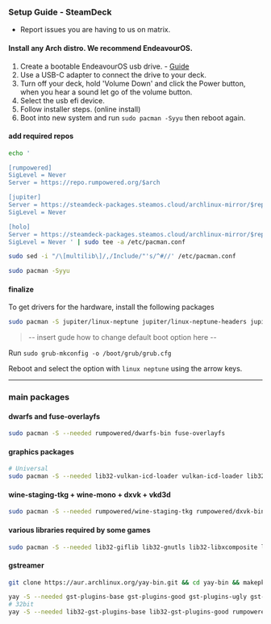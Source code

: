 <h3>Setup Guide - SteamDeck</h3>

- Report issues you are having to us on matrix.

#### Install any Arch distro. We recommend EndeavourOS.

1. Create a bootable EndeavourOS usb drive. - [Guide](https://discovery.endeavouros.com/installation/create-install-media-usb-key/2021/03/)
2. Use a USB-C adapter to connect the drive to your deck.
3. Turn off your deck, hold 'Volume Down' and click the Power button, when you hear a sound let go of the volume button.
4. Select the usb efi device.
5. Follow installer steps. (online install)
6. Boot into new system and run `sudo pacman -Syyu` then reboot again.

#### add required repos

```sh
echo '

[rumpowered]
SigLevel = Never
Server = https://repo.rumpowered.org/$arch

[jupiter]
Server = https://steamdeck-packages.steamos.cloud/archlinux-mirror/$repo/os/$arch
SigLevel = Never

[holo]
Server = https://steamdeck-packages.steamos.cloud/archlinux-mirror/$repo/os/$arch
SigLevel = Never ' | sudo tee -a /etc/pacman.conf

sudo sed -i "/\[multilib\]/,/Include/"'s/^#//' /etc/pacman.conf

sudo pacman -Syyu
```

#### finalize

To get drivers for the hardware, install the following packages

```sh
sudo pacman -S jupiter/linux-neptune jupiter/linux-neptune-headers jupiter/linux-firmware-neptune jupiter/jupiter-hw-support
```

> -- insert gude how to change default boot option here --

Run `sudo grub-mkconfig -o /boot/grub/grub.cfg`

Reboot and select the option with `linux neptune` using the arrow keys.

------------------------------------------------------------------------------------------------------

### main packages

#### dwarfs and fuse-overlayfs
```sh
sudo pacman -S --needed rumpowered/dwarfs-bin fuse-overlayfs
```

#### graphics packages
```sh
# Universal
sudo pacman -S --needed lib32-vulkan-icd-loader vulkan-icd-loader lib32-vulkan-radeon vulkan-radeon gamescope
```

#### wine-staging-tkg + wine-mono + dxvk + vkd3d
```sh
sudo pacman -S --needed rumpowered/wine-staging-tkg rumpowered/dxvk-bin rumpowered/vkd3d-proton-bin rumpowered/windep wine-mono
```

#### various libraries required by some games
```sh
sudo pacman -S --needed lib32-giflib lib32-gnutls lib32-libxcomposite lib32-libxinerama lib32-libxslt lib32-mpg123 lib32-v4l-utils lib32-alsa-lib lib32-alsa-plugins lib32-libpulse lib32-openal lib32-zlib giflib libgphoto2 libxcrypt-compat zlib aria2
```

#### gstreamer
```sh
git clone https://aur.archlinux.org/yay-bin.git && cd yay-bin && makepkg -si

yay -S --needed gst-plugins-base gst-plugins-good gst-plugins-ugly gst-plugins-bad gstreamer-vaapi gst-libav
# 32bit
yay -S --needed lib32-gst-plugins-base lib32-gst-plugins-good rumpowered/lib32-gst-plugins-ugly lib32-gst-plugins-bad
```
